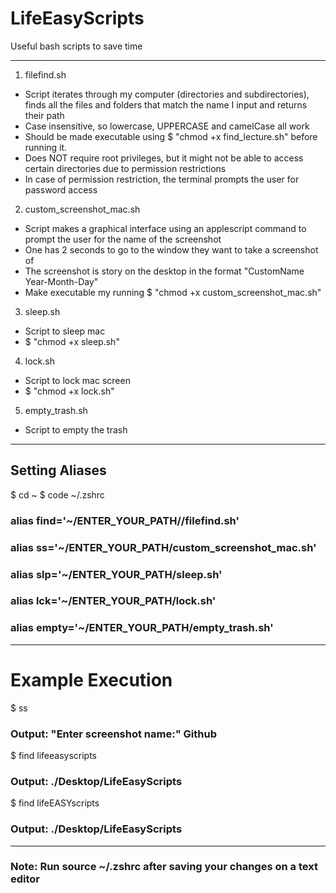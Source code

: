 # LifeEasyScripts
Useful bash scripts to save time

-----------------------------
1. filefind.sh

- Script iterates through my computer (directories and subdirectories), finds all the files and folders that match the name 
   I input and returns their path
- Case insensitive, so lowercase, UPPERCASE and camelCase all work
- Should be made executable using $ "chmod +x find_lecture.sh" before running it.
- Does NOT require root privileges, but it might not be able to access certain directories due to permission restrictions
- In case of permission restriction, the terminal prompts the user for password access

2. custom_screenshot_mac.sh

- Script makes a graphical interface using an applescript command to prompt the user for the name of the screenshot
- One has 2 seconds to go to the window they want to take a screenshot of
- The screenshot is story on the desktop in the format "CustomName Year-Month-Day"
- Make executable my running $ "chmod +x custom_screenshot_mac.sh"

3. sleep.sh

- Script to sleep mac
- $ "chmod +x sleep.sh"

4. lock.sh

- Script to lock mac screen
- $ "chmod +x lock.sh"

5. empty_trash.sh

- Script to empty the trash
-----------------------------
## Setting Aliases

$ cd ~
$ code ~/.zshrc
 
### alias find='~/ENTER_YOUR_PATH//filefind.sh'
### alias ss='~/ENTER_YOUR_PATH/custom_screenshot_mac.sh'
### alias slp='~/ENTER_YOUR_PATH/sleep.sh'
### alias lck='~/ENTER_YOUR_PATH/lock.sh'
### alias empty='~/ENTER_YOUR_PATH/empty_trash.sh'

-----------------------------
 # Example Execution
 
$ ss
### Output: "Enter screenshot name:" Github
 
 $ find lifeeasyscripts 
### Output: ./Desktop/LifeEasyScripts

$ find lifeEASYscripts
### Output: ./Desktop/LifeEasyScripts
-----------------------------
### Note: Run source ~/.zshrc after saving your changes on a text editor
